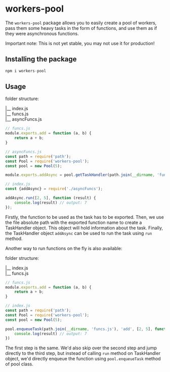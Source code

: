 # workers-pool


The `workers-pool` package allows you to easily create a pool of workers, pass them
some heavy tasks in the form of functions, and use them as if they were asynchronous functions.

Important note: This is not yet stable, you may not use it for production!

## Installing the package
```js
npm i workers-pool
```

## Usage

folder structure:

|__ index.js  
|__ funcs.js  
|__ asyncFuncs.js  

```js
// funcs.js
module.exports.add = function (a, b) {
    return a + b;
}
```

```js
// asyncFuncs.js
const path = require('path');
const Pool = require('workers-pool');
const pool = new Pool(5);

module.exports.addAsync = pool.getTaskHandler(path.join(__dirname, 'funcs.js'), 'add');
```

```js
// index.js
const {addAsync} = require('./asyncFuncs');

addAsync.run([2, 5], function (result) {
    console.log(result) // output: 7
});
```
Firstly, the function to be used as the task has to be exported. 
Then, we use the file absolute path with the exported
function name to create a TaskHandler object. This object will hold
information about the task. Finally, the TaskHandler object `addAsync`
can be used to run the task using `run` method.

Another way to run functions on the fly is also available: 

folder structure:

|__ index.js  
|__ funcs.js  

```js
// funcs.js
module.exports.add = function (a, b) {
    return a + b;
}
```

```js
// index.js
const path = require('path');
const Pool = require('workers-pool');
const pool = new Pool(5);

pool.enqueueTask(path.join(__dirname, 'funcs.js'), 'add', [2, 5], function (result){
    console.log(result) // output: 7
})
```
The first step is the same. We'd also skip over the second step and
jump directly to the third step, but instead of calling `run` method
on TaskHandler object, we'd directly enqueue the function using 
`pool.enqueueTask` method of pool class.